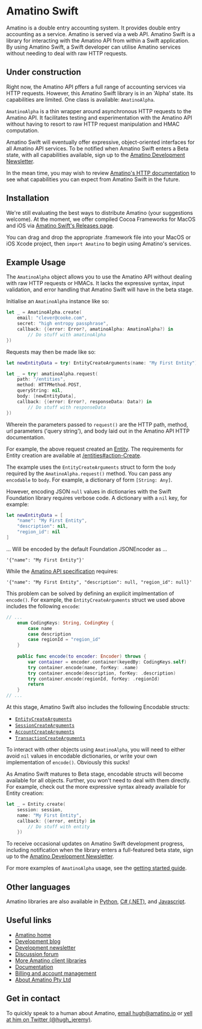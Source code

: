 # Amatino Swift

Amatino is a double entry accounting system. It provides double entry accounting as a service. Amatino is served via a web API. Amatino Swift is a library for interacting with the Amatino API from within a Swift application. By using Amatino Swift, a Swift developer can utilise Amatino services without needing to deal with raw HTTP requests.

## Under construction

Right now, the Amatino API pffers a full range of accounting services via HTTP requests. However, this Amatino Swift library is in an 'Alpha' state. Its capabilities are limited. One class is available: `AmatinoAlpha`.

`AmatinoAlpha` is a thin wrapper around asynchronous HTTP requests to the Amatino API. It facilitates testing and experimentation with the Amatino API without having to resort to raw HTTP request manipulation and HMAC computation.

Amatino Swift will eventually offer expressive, object-oriented interfaces for all Amatino API services. To be notified when Amatino Swift enters a Beta state, with all capabilities available, sign up to the [Amatino Development Newsletter](https://amatino.io/newsletter).

In the mean time, you may wish to review [Amatino's HTTP documentation](https://amatino.io/documentation) to see what capabilities you can expect from Amatino Swift in the future.

## Installation

We're still evaluating the best ways to distribute Amatino (your suggestions welcome). At the moment, we offer compiled Cocoa Frameworks for MacOS and iOS via [Amatino Swift's Releases page](https://github.com/amatino-code/amatino-swift/releases).

You can drag and drop the appropriate .framework file into your MacOS or iOS Xcode project, then `import Amatino` to begin using Amatino's services.

## Example Usage

The `AmatinoAlpha` object allows you to use the Amatino API without dealing with raw HTTP requests or HMACs. It lacks the expressive syntax, input validation, and error handling that Amatino Swift will have in the beta stage.

Initialise an `AmatinoAlpha` instance like so:

````swift
let _ = AmatinoAlpha.create(
    email: "clever@cooke.com",
    secret: "high entropy passphrase",
    callback: {(error: Error?, amatinoAlpha: AmatinoAlpha?) in
        // Do stuff with amatinoAlpha
})
````

Requests may then be made like so:

````swift
let newEntityData = try! EntityCreateArguments(name: "My First Entity")

let _ = try! amatinoAlpha.request(
    path: "/entities",
    method: HTTPMethod.POST,
    queryString: nil,
    body: [newEntityData],
    callback: {(error: Error?, responseData: Data?) in
        // Do stuff with responseData
})
````

Wherein the parameters passed to `request()` are the HTTP path, method, url parameters ('query string'),  and body laid out in the Amatino API HTTP documentation.

For example, the above request created an [Entity](https://amatino.io/documentation/entities). The requirements for Entity creation are available at [/entities#action-Create](https://amatino.io/documentation/entities#action-Create).

The example uses the `EntityCreateArguments` struct to form the `body` required by the `AmatinoAlpha.request()` method. You can pass any `encodable` to `body`. For example, a dictionary of form `[String: Any]`.

However, encoding JSON `null` values in dictionaries with the Swift Foundation library requires verbose code. A dictionary with a `nil` key, for example:

```swift
let newEntityData = [
    "name": "My First Entity",
    "description": nil,
    "region_id": nil
]
```

... Will be encoded by the default Foundation JSONEncoder as ...

````
'{"name": "My First Entity"}'
````

While the [Amatino API specification](https://amatino.io/documentation/entities#action-Create) requires:

````
'{"name": "My First Entity", "description": null, "region_id": null}'
````

This problem can be solved by defining an explicit implmentation of `encode()`. For example, the `EntityCreateArguments` struct we used above includes the following `encode`:

````swift
// ...
    enum CodingKeys: String, CodingKey {
        case name
        case description
        case regionId = "region_id"
    }
    
    public func encode(to encoder: Encoder) throws {
        var container = encoder.container(keyedBy: CodingKeys.self)
        try container.encode(name, forKey: .name)
        try container.encode(description, forKey: .description)
        try container.encode(regionId, forKey: .regionId)
        return
    }
// ...
````
At this stage, Amatino Swift also includes the following Encodable structs:

+ [`EntityCreateArguments`](https://github.com/amatino-code/amatino-swift/blob/master/Sources/Amatino/EntityCreateArguments.swift)
+ [`SessionCreateArguments`](https://github.com/amatino-code/amatino-swift/blob/master/Sources/Amatino/Session.swift)
+ [`AccountCreateArguments`](https://github.com/amatino-code/amatino-swift/blob/master/Sources/Amatino/AccountCreateArguments.swift)
+ [`TransactionCreateArguments`](https://github.com/amatino-code/amatino-swift/blob/master/Sources/Amatino/TransactionCreateArguments.swift)

To interact with other objects using `AmatinoAlpha`, you will need to either avoid `nil` values in encodable dictionaries, or write your own implementation of `encode()`. Obviously this sucks!

As Amatino Swift matures to Beta stage, encodable structs will become available for all objects. Further, you won't need to deal with them directly. For example, check out the more expressive syntax already available for Entity creation:

````swift
let _ = Entity.create(
    session: session,
    name: "My First Entity",
    callback: {(error, entity) in
        // Do stuff with entity
    })
````
To receive occasional updates on Amatino Swift development progress, including notification when the library enters a full-featured beta state, sign up to the [Amatino Development Newsletter](https://amatino.io/newsletter).

For more examples of `AmatinoAlpha` usage, see the [getting started guide](https://amatino.io/articles/getting-started).

## Other languages

Amatino libraries are also available in [Python](https://github.com/Amatino-Code/amatino-python), [C# (.NET)](https://github.com/Amatino-Code/amatino-dotnet), and [Javascript](https://github.com/Amatino-Code/amatino-js).

## Useful links

- [Amatino home](https://amatino.io)
- [Development blog](https://amatino.io/blog)
- [Development newsletter](https://amatino.io/newsletter)
- [Discussion forum](https://amatino.io/discussion) 
- [More Amatino client libraries](https://github.com/amatino-code)
- [Documentation](https://amatino.io/documentation)
- [Billing and account management](https://amatino.io/billing)
- [About Amatino Pty Ltd](https://amatino.io/about)

## Get in contact

To quickly speak to a human about Amatino, [email hugh@amatino.io](mailto:hugh@amatino.io) or [yell at him on Twitter (@hugh_jeremy)](https://twitter.com/hugh_jeremy).
